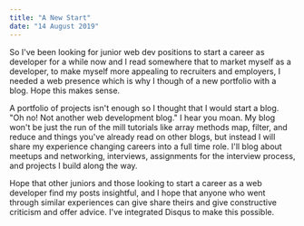 ```yaml
---
title: "A New Start"
date: "14 August 2019"
---
```


So I've been looking for junior web dev positions to start a career as developer for a while now and I read somewhere that to market myself as a developer, to make myself more appealing to recruiters and employers, I needed a web presence which is why I though of a new portfolio with a blog. Hope this makes sense.

A portfolio of projects isn't enough so I thought that I would start a blog. "Oh no! Not another web development blog." I hear you moan. My blog won't be just the run of the mill tutorials like array methods map, filter, and reduce and things you've already read on other blogs, but instead I will share my experience changing careers into a full time role. I'll blog about meetups and networking, interviews, assignments for the interview process, and projects I build along the way. 

Hope that other juniors and those looking to start a career as a web developer find my posts insightful, and I hope that anyone who went through similar experiences can give share theirs and give constructive criticism and offer advice. I've integrated Disqus to make this possible.


